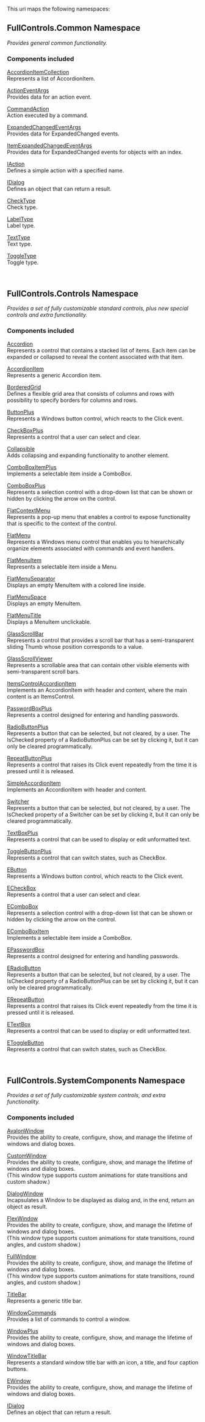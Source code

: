 This uri maps the following namespaces:


## FullControls.Common Namespace
_Provides general common functionality._

### Components included

[AccordionItemCollection](https://github.com/devpelux/fullcontrols/wiki/AccordionItemCollection-Class)  
Represents a list of AccordionItem.

[ActionEventArgs](https://github.com/devpelux/fullcontrols/wiki/ActionEventArgs-Class)  
Provides data for an action event.

[CommandAction](https://github.com/devpelux/fullcontrols/wiki/CommandAction-Class)  
Action executed by a command.

[ExpandedChangedEventArgs](https://github.com/devpelux/fullcontrols/wiki/ExpandedChangedEventArgs-Class)  
Provides data for ExpandedChanged events.

[ItemExpandedChangedEventArgs](https://github.com/devpelux/fullcontrols/wiki/ItemExpandedChangedEventArgs-Class)  
Provides data for ExpandedChanged events for objects with an index.

[IAction](https://github.com/devpelux/fullcontrols/wiki/IAction-Interface)  
Defines a simple action with a specified name.

[IDialog](https://github.com/devpelux/fullcontrols/wiki/IDialog-Interface)  
Defines an object that can return a result.

[CheckType](https://github.com/devpelux/fullcontrols/wiki/CheckType-Enum)  
Check type.

[LabelType](https://github.com/devpelux/fullcontrols/wiki/LabelType-Enum)  
Label type.

[TextType](https://github.com/devpelux/fullcontrols/wiki/TextType-Enum)  
Text type.

[ToggleType](https://github.com/devpelux/fullcontrols/wiki/ToggleType-Enum)  
Toggle type.

<br>

## FullControls.Controls Namespace
_Provides a set of fully customizable standard controls, plus new special controls and extra functionality._

### Components included

[Accordion](https://github.com/devpelux/fullcontrols/wiki/Accordion-Class)  
Represents a control that contains a stacked list of items. Each item can be expanded or collapsed to reveal the content associated with that item.

[AccordionItem](https://github.com/devpelux/fullcontrols/wiki/AccordionItem-Class)  
Represents a generic Accordion item.

[BorderedGrid](https://github.com/devpelux/fullcontrols/wiki/BorderedGrid-Class)  
Defines a flexible grid area that consists of columns and rows with possibility to specify borders for columns and rows.

[ButtonPlus](https://github.com/devpelux/fullcontrols/wiki/ButtonPlus-Class)  
Represents a Windows button control, which reacts to the Click event.

[CheckBoxPlus](https://github.com/devpelux/fullcontrols/wiki/CheckBoxPlus-Class)  
Represents a control that a user can select and clear.

[Collapsible](https://github.com/devpelux/fullcontrols/wiki/Collapsible.Class)  
Adds collapsing and expanding functionality to another element.

[ComboBoxItemPlus](https://github.com/devpelux/fullcontrols/wiki/ComboBoxItemPlus-Class)  
Implements a selectable item inside a ComboBox.

[ComboBoxPlus](https://github.com/devpelux/fullcontrols/wiki/ComboBoxPlus-Class)  
Represents a selection control with a drop-down list that can be shown or hidden by clicking the arrow on the control.

[FlatContextMenu](https://github.com/devpelux/fullcontrols/wiki/FlatContextMenu-Class)  
Represents a pop-up menu that enables a control to expose functionality that is specific to the context of the control.

[FlatMenu](https://github.com/devpelux/fullcontrols/wiki/FlatMenu-Class)  
Represents a Windows menu control that enables you to hierarchically organize elements associated with commands and event handlers.

[FlatMenuItem](https://github.com/devpelux/fullcontrols/wiki/FlatMenuItem-Class)  
Represents a selectable item inside a Menu.

[FlatMenuSeparator](https://github.com/devpelux/fullcontrols/wiki/FlatMenuSeparator-Class)  
Displays an empty MenuItem with a colored line inside.

[FlatMenuSpace](https://github.com/devpelux/fullcontrols/wiki/FlatMenuSpace-Class)  
Displays an empty MenuItem.

[FlatMenuTitle](https://github.com/devpelux/fullcontrols/wiki/FlatMenuTitle-Class)  
Displays a MenuItem unclickable.

[GlassScrollBar](https://github.com/devpelux/fullcontrols/wiki/GlassScrollBar-Class)  
Represents a control that provides a scroll bar that has a semi-transparent sliding Thumb whose position corresponds to a value.

[GlassScrollViewer](https://github.com/devpelux/fullcontrols/wiki/GlassScrollViewer-Class)  
Represents a scrollable area that can contain other visible elements with semi-transparent scroll bars.

[ItemsControlAccordionItem](https://github.com/devpelux/fullcontrols/wiki/ItemsControlAccordionItem-Class)  
Implements an AccordionItem with header and content, where the main content is an ItemsControl.

[PasswordBoxPlus](https://github.com/devpelux/fullcontrols/wiki/PasswordBoxPlus-Class)  
Represents a control designed for entering and handling passwords.

[RadioButtonPlus](https://github.com/devpelux/fullcontrols/wiki/RadioButtonPlus-Class)  
Represents a button that can be selected, but not cleared, by a user. The IsChecked property of a RadioButtonPlus can be set by clicking it, but it can only be cleared programmatically.

[RepeatButtonPlus](https://github.com/devpelux/fullcontrols/wiki/RepeatButtonPlus-Class)  
Represents a control that raises its Click event repeatedly from the time it is pressed until it is released.

[SimpleAccordionItem](https://github.com/devpelux/fullcontrols/wiki/SimpleAccordionItem-Class)  
Implements an AccordionItem with header and content.

[Switcher](https://github.com/devpelux/fullcontrols/wiki/Switcher-Class)  
Represents a button that can be selected, but not cleared, by a user. The IsChecked property of a Switcher can be set by clicking it, but it can only be cleared programmatically.

[TextBoxPlus](https://github.com/devpelux/fullcontrols/wiki/TextBoxPlus-Class)  
Represents a control that can be used to display or edit unformatted text.

[ToggleButtonPlus](https://github.com/devpelux/fullcontrols/wiki/ToggleButtonPlus-Class)  
Represents a control that can switch states, such as CheckBox.

[EButton](https://github.com/devpelux/fullcontrols/wiki/ButtonPlus-Class)  
Represents a Windows button control, which reacts to the Click event.

[ECheckBox](https://github.com/devpelux/fullcontrols/wiki/CheckBoxPlus-Class)  
Represents a control that a user can select and clear.

[EComboBox](https://github.com/devpelux/fullcontrols/wiki/ComboBoxPlus-Class)  
Represents a selection control with a drop-down list that can be shown or hidden by clicking the arrow on the control.

[EComboBoxItem](https://github.com/devpelux/fullcontrols/wiki/ComboBoxItemPlus-Class)  
Implements a selectable item inside a ComboBox.

[EPasswordBox](https://github.com/devpelux/fullcontrols/wiki/PasswordBoxPlus-Class)  
Represents a control designed for entering and handling passwords.

[ERadioButton](https://github.com/devpelux/fullcontrols/wiki/RadioButtonPlus-Class)  
Represents a button that can be selected, but not cleared, by a user. The IsChecked property of a RadioButtonPlus can be set by clicking it, but it can only be cleared programmatically.

[ERepeatButton](https://github.com/devpelux/fullcontrols/wiki/RepeatButtonPlus-Class)  
Represents a control that raises its Click event repeatedly from the time it is pressed until it is released.

[ETextBox](https://github.com/devpelux/fullcontrols/wiki/TextBoxPlus-Class)  
Represents a control that can be used to display or edit unformatted text.

[EToggleButton](https://github.com/devpelux/fullcontrols/wiki/ToggleButtonPlus-Class)  
Represents a control that can switch states, such as CheckBox.

<br>

## FullControls.SystemComponents Namespace
_Provides a set of fully customizable system controls, and extra functionality._

### Components included

[AvalonWindow](https://github.com/devpelux/fullcontrols/wiki/AvalonWindow-Class)  
Provides the ability to create, configure, show, and manage the lifetime of windows and dialog boxes.

[CustomWindow](https://github.com/devpelux/fullcontrols/wiki/CustomWindow-Class)  
Provides the ability to create, configure, show, and manage the lifetime of windows and dialog boxes.  
(This window type supports custom animations for state transitions and custom shadow.)

[DialogWindow](https://github.com/devpelux/fullcontrols/wiki/DialogWindow-Class)  
Incapsulates a Window to be displayed as dialog and, in the end, return an object as result.

[FlexWindow](https://github.com/devpelux/fullcontrols/wiki/FlexWindow-Class)  
Provides the ability to create, configure, show, and manage the lifetime of windows and dialog boxes.  
(This window type supports custom animations for state transitions, round angles, and custom shadow.)

[FullWindow](https://github.com/devpelux/fullcontrols/wiki/FullWindow-Class)  
Provides the ability to create, configure, show, and manage the lifetime of windows and dialog boxes.  
(This window type supports custom animations for state transitions, round angles, and custom shadow.)

[TitleBar](https://github.com/devpelux/fullcontrols/wiki/TitleBar-Class)  
Represents a generic title bar.

[WindowCommands](https://github.com/devpelux/fullcontrols/wiki/WindowCommands-Class)  
Provides a list of commands to control a window.

[WindowPlus](https://github.com/devpelux/fullcontrols/wiki/WindowPlus-Class)  
Provides the ability to create, configure, show, and manage the lifetime of windows and dialog boxes.

[WindowTitleBar](https://github.com/devpelux/fullcontrols/wiki/WindowTitleBar-Class)  
Represents a standard window title bar with an icon, a title, and four caption buttons.

[EWindow](https://github.com/devpelux/fullcontrols/wiki/EWindow-Class)  
Provides the ability to create, configure, show, and manage the lifetime of windows and dialog boxes.

[IDialog](https://github.com/devpelux/fullcontrols/wiki/IDialog-Interface)  
Defines an object that can return a result.
